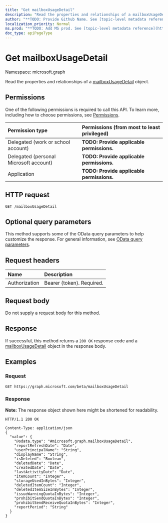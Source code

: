 ```yaml
---
title: "Get mailboxUsageDetail"
description: "Read the properties and relationships of a mailboxUsageDetail object."
author: "**TODO: Provide Github Name. See [topic-level metadata reference](https://msgo.azurewebsites.net/add/document/guidelines/metadata.html#topic-level-metadata)**"
localization_priority: Normal
ms.prod: "**TODO: Add MS prod. See [topic-level metadata reference](https://msgo.azurewebsites.net/add/document/guidelines/metadata.html#topic-level-metadata)**"
doc_type: apiPageType
---
```


# Get mailboxUsageDetail
Namespace: microsoft.graph

Read the properties and relationships of a [mailboxUsageDetail](../resources/mailboxusagedetail.md) object.

## Permissions
One of the following permissions is required to call this API. To learn more, including how to choose permissions, see [Permissions](/graph/permissions-reference).

|Permission type|Permissions (from most to least privileged)|
|:---|:---|
|Delegated (work or school account)|**TODO: Provide applicable permissions.**|
|Delegated (personal Microsoft account)|**TODO: Provide applicable permissions.**|
|Application|**TODO: Provide applicable permissions.**|

## HTTP request

<!-- {
  "blockType": "ignored"
}
-->
``` http
GET /mailboxUsageDetail
```

## Optional query parameters
This method supports some of the OData query parameters to help customize the response. For general information, see [OData query parameters](/graph/query-parameters).

## Request headers
|Name|Description|
|:---|:---|
|Authorization|Bearer {token}. Required.|

## Request body
Do not supply a request body for this method.

## Response

If successful, this method returns a `200 OK` response code and a [mailboxUsageDetail](../resources/mailboxusagedetail.md) object in the response body.

## Examples

### Request
<!-- {
  "blockType": "request",
  "name": "get_mailboxusagedetail"
}
-->
``` http
GET https://graph.microsoft.com/beta/mailboxUsageDetail
```


### Response
**Note:** The response object shown here might be shortened for readability.
<!-- {
  "blockType": "response",
  "truncated": true,
  "@odata.type": "microsoft.graph.mailboxUsageDetail"
}
-->
``` http
HTTP/1.1 200 OK

Content-Type: application/json
{
  "value": {
    "@odata.type": "#microsoft.graph.mailboxUsageDetail",
    "reportRefreshDate": "Date",
    "userPrincipalName": "String",
    "displayName": "String",
    "isDeleted": "Boolean",
    "deletedDate": "Date",
    "createdDate": "Date",
    "lastActivityDate": "Date",
    "itemCount": "Integer",
    "storageUsedInBytes": "Integer",
    "deletedItemCount": "Integer",
    "deletedItemSizeInBytes": "Integer",
    "issueWarningQuotaInBytes": "Integer",
    "prohibitSendQuotaInBytes": "Integer",
    "prohibitSendReceiveQuotaInBytes": "Integer",
    "reportPeriod": "String"
  }
}
```

